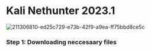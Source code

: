 # Kali Nethunter 2023.1



![211306810-ed25c729-e73b-42f9-a9ea-ff75bbd8ce5c](https://user-images.githubusercontent.com/120317751/235743861-757fda88-513a-4bf6-81db-52492489a002.png)


<b><h3>Step 1: Downloading neccesaary files</b></h3>


